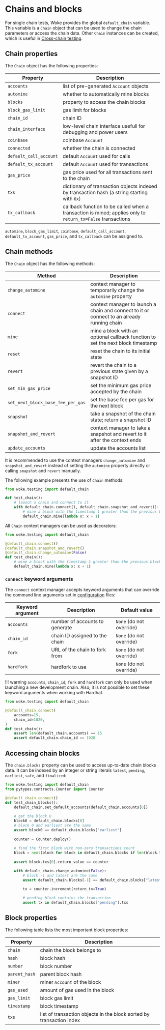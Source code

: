 # Chains and blocks

For single chain tests, Woke provides the global `default_chain` variable. This
variable is a `Chain` object that can be used to change the chain parameters
or access the chain data. Other `Chain` instances can be created, which is
useful in [Cross-chain testing](cross-chain-testing.md).

## Chain properties

The `Chain` object has the following properties:

| Property                            | Description                                                                                                |
|-------------------------------------|------------------------------------------------------------------------------------------------------------|
| `accounts`                          | list of pre-generated `Account` objects                                                                    |
| `automine`                          | whether to automatically mine blocks                                                                       |
| `blocks`                            | property to access the chain blocks                                                                        |
| `block_gas_limit`                   | gas limit for blocks                                                                                       |
| `chain_id`                          | chain ID                                                                                                   |
| `chain_interface`                   | low-level chain interface usefull for debugging and power users                                            |
| `coinbase`                          | coinbase `Account`                                                                                         |
| `connected`                         | whether the chain is connected                                                                             |
| <nobr>`default_call_account`</nobr> | default `Account` used for calls                                                                           |
| <nobr>`default_tx_account`</nobr>   | default `Account` used for transactions                                                                    |
| `gas_price`                         | gas price used for all transactions sent to the chain                                                      |
| `txs`                               | dictionary of transaction objects indexed by transaction hash (a string starting with `0x`)                |
| `tx_callback`                       | callback function to be called when a transaction is mined; applies only to `return_tx=False` transactions |

`automine`, `block_gas_limit`, `coinbase`, `default_call_account`, `default_tx_account`, `gas_price`, and `tx_callback` can be assigned to.

## Chain methods

The `Chain` object has the following methods:

| Method                                         | Description                                                                                |
|------------------------------------------------|--------------------------------------------------------------------------------------------|
| `change_automine`                              | context manager to temporarily change the `automine` property                              |
| `connect`                                      | context manager to launch a chain and connect to it or connect to an already running chain |
| `mine`                                         | mine a block with an optional callback function to set the next block timestamp            |
| `reset`                                        | reset the chain to its initial state                                                       |
| `revert`                                       | revert the chain to a previous state given by a snapshot ID                                |
| `set_min_gas_price`                            | set the minimum gas price accepted by the chain                                            |
| <nobr>`set_next_block_base_fee_per_gas`</nobr> | set the base fee per gas for the next block                                                |
| `snapshot`                                     | take a snapshot of the chain state; return a snapshot ID                                   |
| <nobr>`snapshot_and_revert`</nobr>             | context manager to take a snapshot and revert to it after the context ends                 |
| `update_accounts`                              | update the accounts list                                                                   |

It is recommended to use the context managers `change_automine` and `snapshot_and_revert` instead of setting the `automine` property directly or calling `snapshot` and `revert` manually.

The following example presents the use of `Chain` methods:

```python
from woke.testing import default_chain

def test_chain():
    # launch a chain and connect to it
    with default_chain.connect(), default_chain.snapshot_and_revert():
        # mine a block with the timestamp 1 greater than the previous block
        default_chain.mine(lambda x: x + 1)
```

All `Chain` context managers can be used as decorators:

```python
from woke.testing import default_chain

@default_chain.connect()
@default_chain.snapshot_and_revert()
@default_chain.change_automine(False)
def test_chain():
    # mine a block with the timestamp 1 greater than the previous block
    default_chain.mine(lambda x: x + 1)
```

### `connect` keyword arguments

The `connect` context manager accepts keyword arguments that can override the command line arguments set in [configuration](../configuration.md#testing-namespace) files:

| Keyword argument | Description                    | Default value            |
|------------------|--------------------------------|--------------------------|
| `accounts`       | number of accounts to generate | `None` (do not override) |
| `chain_id`       | chain ID assigned to the chain | `None` (do not override) |
| `fork`           | URL of the chain to fork from  | `None` (do not override) |
| `hardfork`       | hardfork to use                | `None` (do not override) |

!!! warning
    `accounts`, `chain_id`, `fork` and `hardfork` can only be used when launching a new development chain.
    Also, it is not possible to set these keyword arguments when working with Hardhat.

```python
from woke.testing import default_chain

@default_chain.connect(
    accounts=15,
    chain_id=1020,
)
def test_chain():
    assert len(default_chain.accounts) == 15
    assert default_chain.chain_id == 1020
```

## Accessing chain blocks

The `chain.blocks` property can be used to access up-to-date chain blocks data.
It can be indexed by an integer or string literals `latest`, `pending`, `earliest`, `safe`, and `finalized`:

```python
from woke.testing import default_chain
from pytypes.contracts.Counter import Counter

@default_chain.connect()
def test_chain_blocks():
    default_chain.set_default_accounts(default_chain.accounts[0])
    
    # get the block 0
    block0 = default_chain.blocks[0]
    # block 0 and earliest are the same
    assert block0 == default_chain.blocks["earliest"]
    
    counter = Counter.deploy()
    
    # find the first block with non-zero transactions count
    block = next(block for block in default_chain.blocks if len(block.txs) > 0)
    
    assert block.txs[0].return_value == counter

    with default_chain.change_automine(False):
        # block -1 and latest are the same
        assert default_chain.blocks[-1] == default_chain.blocks["latest"]

        tx = counter.increment(return_tx=True)
        
        # pending block contains the transaction
        assert tx in default_chain.blocks["pending"].txs
```

## Block properties

The following table lists the most important block properties:

| Property      | Description                                                          |
|---------------|----------------------------------------------------------------------|
| `chain`       | chain the block belongs to                                           |
| `hash`        | block hash                                                           |
| `number`      | block number                                                         |
| `parent_hash` | parent block hash                                                    |
| `miner`       | miner `Account` of the block                                         |
| `gas_used`    | amount of gas used in the block                                      |
| `gas_limit`   | block gas limit                                                      |
| `timestamp`   | block timestamp                                                      |
| `txs`         | list of transaction objects in the block sorted by transaction index |
